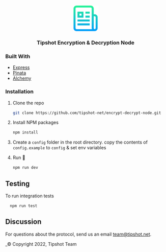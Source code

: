 <!-- PROJECT LOGO -->
<br />
<div align="center">
  <a href="https://github.com/tipshot-net/encrypt-decrypt-node">
    <img src="logo.png" alt="Logo" width="80" height="80">
  </a>

  <h3 align="center">Tipshot Encryption & Decryption Node</h3>

</div>

### Built With

- [Express](https://expressjs.com/)
- [Pinata](https://www.pinata.cloud/)
- [Alchemy](https://www.alchemy.com/)

### Installation

1. Clone the repo
   ```sh
   git clone https://github.com/tipshot-net/encrypt-decrypt-node.git
   ```
2. Install NPM packages
   ```sh
   npm install
   ```
3. Create a `config` folder in the root directory.
   copy the contents of `config.example` to `config` & set env variables

4. Run :rocket:

   ```sh
   npm run dev
   ```

## Testing

To run integration tests

```sh
  npm run test
```

## Discussion

For questions about the protocol, send us an email [team@tipshot.net](team@tipshot.net).

\_© Copyright 2022, Tipshot Team
